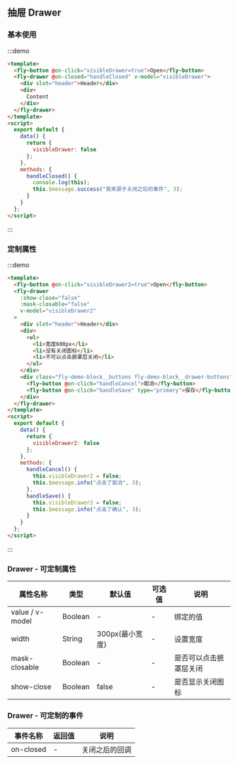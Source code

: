 <script>
module.exports = {
        data(){
            return {
                visibleDrawer:false,
                visibleDrawer2:false
            }
        },
        methods:{
            handleCancel(){
                this.visibleDrawer2=false
                this.$message.info('点击了取消',3)
            },
            handleSave(){
                this.visibleDrawer2=false
                this.$message.info('点击了确认',3)
            },
            handleClosed(){
                this.$message.success('我来源于关闭之后的事件',3)
            }
        }
    }
</script>

## 抽屉 Drawer

### 基本使用

:::demo

```html
<template>
  <fly-button @on-click="visibleDrawer=true">Open</fly-button>
  <fly-drawer @on-closed="handleClosed" v-model="visibleDrawer">
    <div slot="header">Header</div>
    <div>
      Content
    </div>
  </fly-drawer>
</template>
<script>
  export default {
    data() {
      return {
        visibleDrawer: false
      };
    },
    methods: {
      handleClosed() {
        console.log(this);
        this.$message.success("我来源于关闭之后的事件", 3);
      }
    }
  };
</script>
```

:::

### 定制属性

:::demo

```html
<template>
  <fly-button @on-click="visibleDrawer2=true">Open</fly-button>
  <fly-drawer
    :show-close="false"
    :mask-closable="false"
    v-model="visibleDrawer2"
  >
    <div slot="header">Header</div>
    <div>
      <ul>
        <li>宽度600px</li>
        <li>没有关闭图标</li>
        <li>不可以点击摭罩层关闭</li>
      </ul>
    </div>
    <div class="fly-demo-block__buttons fly-demo-block__drawer-buttons">
      <fly-button @on-click="handleCancel">取消</fly-button>
      <fly-button @on-click="handleSave" type="primary">保存</fly-button>
    </div>
  </fly-drawer>
</template>
<script>
  export default {
    data() {
      return {
        visibleDrawer2: false
      };
    },
    methods: {
      handleCancel() {
        this.visibleDrawer2 = false;
        this.$message.info("点击了取消", 3);
      },
      handleSave() {
        this.visibleDrawer2 = false;
        this.$message.info("点击了确认", 3);
      }
    }
  };
</script>
```

:::

### Drawer - 可定制属性

| 属性名称        | 类型    | 默认值          | 可选值 | 说明                   |
| --------------- | ------- | --------------- | ------ | ---------------------- |
| value / v-model | Boolean | -               | -      | 绑定的值               |
| width           | String  | 300px(最小宽度) | -      | 设置宽度               |
| mask-closable   | Boolean | -               | -      | 是否可以点击摭罩层关闭 |
| show-close      | Boolean | false           | -      | 是否显示关闭图标       |

### Drawer - 可定制的事件

| 事件名称  | 返回值 | 说明           |
| --------- | ------ | -------------- |
| on-closed | -      | 关闭之后的回调 |
